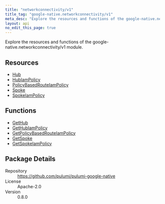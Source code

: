 ```yaml
---
title: "networkconnectivity/v1"
title_tag: "google-native.networkconnectivity/v1"
meta_desc: "Explore the resources and functions of the google-native.networkconnectivity/v1 module."
layout: api
no_edit_this_page: true
---
```


<!-- WARNING: this file was generated by Pulumi Docs Generator. -->
<!-- Do not edit by hand unless you're certain you know what you are doing! -->

Explore the resources and functions of the google-native.networkconnectivity/v1 module.

<h2 id="resources">Resources</h2>
<ul class="api">
    <li><a href="hub" title="Hub"><span class="api-symbol api-symbol--resource"></span>Hub</a></li>
    <li><a href="hubiampolicy" title="HubIamPolicy"><span class="api-symbol api-symbol--resource"></span>HubIamPolicy</a></li>
    <li><a href="policybasedrouteiampolicy" title="PolicyBasedRouteIamPolicy"><span class="api-symbol api-symbol--resource"></span>PolicyBasedRouteIamPolicy</a></li>
    <li><a href="spoke" title="Spoke"><span class="api-symbol api-symbol--resource"></span>Spoke</a></li>
    <li><a href="spokeiampolicy" title="SpokeIamPolicy"><span class="api-symbol api-symbol--resource"></span>SpokeIamPolicy</a></li>
</ul>

<h2 id="functions">Functions</h2>
<ul class="api">
    <li><a href="gethub" title="GetHub"><span class="api-symbol api-symbol--function"></span>GetHub</a></li>
    <li><a href="gethubiampolicy" title="GetHubIamPolicy"><span class="api-symbol api-symbol--function"></span>GetHubIamPolicy</a></li>
    <li><a href="getpolicybasedrouteiampolicy" title="GetPolicyBasedRouteIamPolicy"><span class="api-symbol api-symbol--function"></span>GetPolicyBasedRouteIamPolicy</a></li>
    <li><a href="getspoke" title="GetSpoke"><span class="api-symbol api-symbol--function"></span>GetSpoke</a></li>
    <li><a href="getspokeiampolicy" title="GetSpokeIamPolicy"><span class="api-symbol api-symbol--function"></span>GetSpokeIamPolicy</a></li>
</ul>

<h2 id="package-details">Package Details</h2>
<dl class="package-details">
	<dt>Repository</dt>
	<dd><a href="https://github.com/pulumi/pulumi-google-native">https://github.com/pulumi/pulumi-google-native</a></dd>
	<dt>License</dt>
	<dd>Apache-2.0</dd>
	<dt>Version</dt>
	<dd>0.8.0</dd>
</dl>

